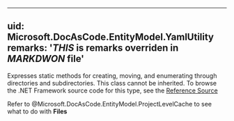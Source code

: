 
---
uid: Microsoft.DocAsCode.EntityModel.YamlUtility
remarks: '*THIS* is remarks overriden in *MARKDWON* file'
---

Expresses static methods for creating, moving, and enumerating through directories and subdirectories. This class cannot be inherited.
To browse the .NET Framework source code for this type, see the [Reference Source](http://referencesource.microsoft.com/#mscorlib/system/io/directory.cs)

Refer to @Microsoft.DocAsCode.EntityModel.ProjectLevelCache to see what to do with **Files**
